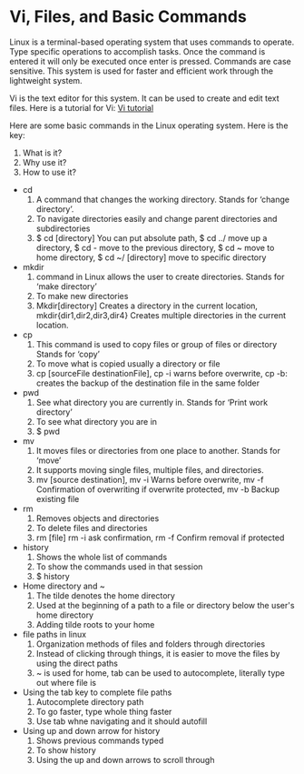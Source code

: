 # Vi, Files, and Basic Commands
Linux is a terminal-based operating system that uses commands to operate. Type specific operations to accomplish tasks. Once the command is entered it will only be executed once enter is pressed. Commands are case sensitive. This system is used for faster and efficient work through the lightweight system. 

Vi is the text editor for this system. It can be used to create and edit text files. Here is a tutorial for Vi: 
[Vi tutorial](https://youtu.be/pU2k776i2Zw)

Here are some basic commands in the Linux operating system. Here is the key: 
   1. What is it? 
   2. Why use it? 
   3. How to use it? 
* cd
   1. A command that changes the working directory. Stands for ‘change directory’. 
   2. To navigate directories easily and change parent directories and subdirectories 
   3. $ cd  [directory] You can put absolute path, $ cd ../ move up a directory, $ cd - move to the previous directory, $ cd ~ move to         home directory, $ cd ~/ [directory] move to specific directory
* mkdir
   1. command in Linux allows the user to create directories. Stands for ‘make directory’
   2. To make new directories 
   3. Mkdir[directory] Creates a directory in the current location, mkdir{dir1,dir2,dir3,dir4} Creates multiple directories in the             current location. 
* cp
   1. This command is used to copy files or group of files or directory Stands for ‘copy’
   2. To move what is copied usually a directory or file
   3. cp [sourceFile destinationFile], cp -i warns before overwrite, cp -b: creates the backup of the destination file in the same             folder
* pwd 
   1. See what directory you are currently in. Stands for ‘Print work directory’
   2. To see what directory you are in
   3. $ pwd
* mv 
   1. It moves files or directories from one place to another. Stands for ‘move’
   2. It supports moving single files, multiple files, and directories.
   3. mv [source destination], mv -i Warns before overwrite, mv -f Confirmation of overwriting if overwrite protected, mv -b Backup           existing file
* rm
   1. Removes objects and directories 
   2. To delete files and directories
   3. rm [file] rm -i ask confirmation, rm -f Confirm removal if protected
* history 
   1. Shows the whole list of commands
   2. To show the commands used in that session  
   3. $ history
* Home directory and ~
   1. The tilde denotes the home directory
   2. Used at the beginning of a path to a file or directory below the user's home directory
   3. Adding tilde roots to your home
* file paths in linux
   1. Organization methods of files and folders through directories
   2. Instead of clicking through things, it is easier to move the files by using the direct paths
   3. ~ is used for home, tab can be used to autocomplete, literally type out where file is
* Using the tab key to complete file paths
   1. Autocomplete directory path 
   2. To go faster, type whole thing faster
   3. Use tab whne navigating and it should autofill 
* Using up and down arrow for history
   1. Shows previous commands typed
   2. To show history
   3. Using the up and down arrows to scroll through 
